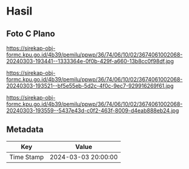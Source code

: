 # Hasil

## Foto C Plano

https://sirekap-obj-formc.kpu.go.id/4b39/pemilu/ppwp/36/74/06/10/02/3674061002068-20240303-193441--1333364e-0f0b-429f-a660-13b8cc0f98df.jpg

https://sirekap-obj-formc.kpu.go.id/4b39/pemilu/ppwp/36/74/06/10/02/3674061002068-20240303-193521--bf5e55eb-5d2c-4f0c-9ec7-929916269f61.jpg

https://sirekap-obj-formc.kpu.go.id/4b39/pemilu/ppwp/36/74/06/10/02/3674061002068-20240303-193559--5437e43d-c0f2-463f-8009-d4eab888eb24.jpg


## Metadata

| Key        | Value               |
| ---------- | ------------------- |
| Time Stamp | 2024-03-03 20:00:00 |



